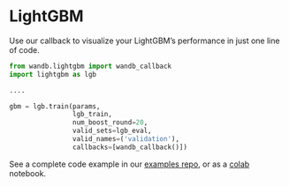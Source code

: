 # LightGBM

Use our callback to visualize your LightGBM’s performance in just one line of code.

```python
from wandb.lightgbm import wandb_callback
import lightgbm as lgb

....

gbm = lgb.train(params,
                lgb_train,
                num_boost_round=20,
                valid_sets=lgb_eval,
                valid_names=('validation'),
                callbacks=[wandb_callback()])
```

See a complete code example in our [examples repo](https://github.com/wandb/examples/tree/master/examples/boosting-algorithms/lightgbm-regression), or as a [colab](https://colab.research.google.com/drive/1R6_vcVM90Ephyu0HDFlPAZa0SgEC_3bE) notebook.

